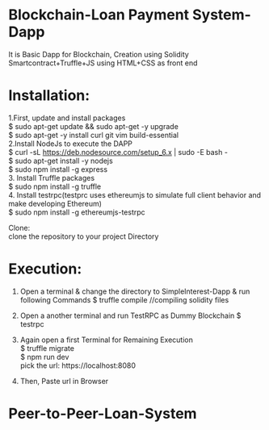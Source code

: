 # Blockchain-Loan Payment System-Dapp <br />
It is Basic Dapp for Blockchain, Creation using Solidity Smartcontract+Truffle+JS using HTML+CSS as front end <br />

# Installation: <br />
1.First, update and install packages <br />
      $ sudo apt-get update && sudo apt-get -y upgrade <br />
      $ sudo apt-get -y install curl git vim build-essential <br />
2.Install NodeJs to execute the DAPP <br />
      $ curl -sL https://deb.nodesource.com/setup_6.x | sudo -E bash - <br />
      $ sudo apt-get install -y nodejs <br />
      $ sudo npm install -g express <br />
3. Install Truffle packages <br />
      $ sudo npm install -g truffle <br />
4. Install testrpc(testprc uses ethereumjs to simulate full client behavior and make developing Ethereum) <br />
    $ sudo npm install -g ethereumjs-testrpc <br />
  
 Clone:  <br />
 clone the repository to your project Directory <br />

# Execution:
1. Open a terminal & change the directory to SimpleInterest-Dapp & run following Commands
      $ truffle compile            //compiling solidity files <br />

2. Open a another terminal and run TestRPC as Dummy Blockchain
      $ testrpc <br />
   
3. Again open a first Terminal for Remaining Execution <br />
      $ truffle migrate <br />
      $ npm run dev <br />
          pick the url: https://localhost:8080 <br />
4. Then, Paste url in Browser

# Peer-to-Peer-Loan-System
